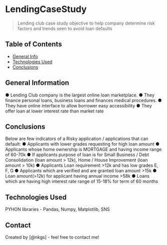 # LendingCaseStudy
> Lending club case study objective to help company determine risk factors and trends seen to avoid loan defaults


## Table of Contents
* [General Info](#general-information)
* [Technologies Used](#technologies-used)
* [Conclusions](#conclusions)

## General Information
● Lending Club company is the largest online loan marketplace.
● They finance personal loans, business loans and finances medical procedures.
● They have online interface to allow borrower easy accessibility
● They offer loan at lower interest rate than market rate


## Conclusions
Below are few indicators of a Risky application / applications that can default:
● Applicants with lower grades requesting for high loan amount
● Applicants whose home ownership is MORTGAGE and having income range of 60-70k
● If applicants purpose of loan is for Small Business / Debt Consolidation (loan amount > 12k), Home / House Improvement (loan amount > 10k)
● Applicants Loan requirement >12k and has low grades E, F, G
● Applicants which are verified and are granted loan amount >15k
● Loan amount(>12k) for applicant having annual income >58k
● Loans which are having high interest rate range of 15-18% for term of 60 months
 

## Technologies Used
PYHON libraries - Pandas, Numpy, Matplotlib, SNS

## Contact
Created by [@nkgs] - feel free to contact me!
